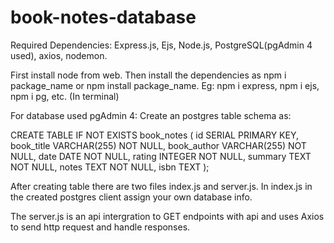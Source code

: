 # book-notes-database

Required Dependencies: Express.js, Ejs, Node.js, PostgreSQL(pgAdmin 4 used), axios, nodemon. 

First install node from web.
Then install the dependencies as npm i package_name or npm install package_name.
Eg: npm i express, npm i ejs, npm i pg, etc. (In terminal)

For database used pgAdmin 4:
Create an postgres table schema as:

CREATE TABLE IF NOT EXISTS book_notes (
    id SERIAL PRIMARY KEY,
    book_title VARCHAR(255) NOT NULL,
    book_author VARCHAR(255) NOT NULL,
    date DATE NOT NULL,
    rating INTEGER NOT NULL,
    summary TEXT NOT NULL,
    notes TEXT NOT NULL,
    isbn TEXT
);

After creating table there are two files index.js and server.js.
In index.js in the created postgres client assign your own database info.

The server.js is an api intergration to GET endpoints with api and uses Axios to send http request and handle responses.
